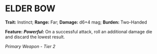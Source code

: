 # ELDER BOW

**Trait:** Instinct; **Range:** Far; **Damage:** d6+4 mag; **Burden:** Two-Handed

**Feature:** ***Powerful:*** On a successful attack, roll an additional damage die and discard the lowest result.

*Primary Weapon - Tier 2*